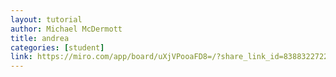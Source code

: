 ```yaml
---
layout: tutorial
author: Michael McDermott
title: andrea
categories: [student]
link: https://miro.com/app/board/uXjVPooaFD8=/?share_link_id=83883227222
---
```

